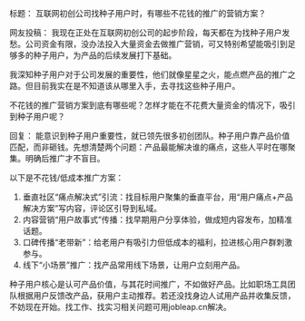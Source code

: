 标题：
互联网初创公司找种子用户时，有哪些不花钱的推广的营销方案？

网友投稿：
我现在正处在互联网初创公司的起步阶段，每天都在为找种子用户发愁。公司资金有限，没办法投入大量资金去做推广营销，可又特别希望能吸引到足够多的种子用户，为产品的后续发展打下基础。

我深知种子用户对于公司发展的重要性，他们就像星星之火，能点燃产品的推广之路。但目前我实在是不知道该从哪里入手，去寻找这些种子用户。

不花钱的推广营销方案到底有哪些呢？怎样才能在不花费大量资金的情况下，吸引到种子用户呢？ 

回复：
能意识到种子用户重要性，就已领先很多初创团队。种子用户靠产品价值匹配，而非砸钱。先想清楚两个问题：产品最能解决谁的痛点，这些人平时在哪聚集。明确后推广才不盲目。

以下是不花钱/低成本推广方案：
1. 垂直社区“痛点解决式”引流：找目标用户聚集的垂直平台，用“用户痛点+产品解决方案”写内容，评论区引导到私域。
2. 内容营销“用户故事式”传播：找早期用户分享体验，做成短内容发布，加精准话题。
3. 口碑传播“老带新”：给老用户有吸引力但低成本的福利，拉进核心用户群刺激参与。
4. 线下“小场景”推广：找产品常用线下场景，让用户立刻用产品。

种子用户核心是认可产品价值，与其花时间推广，不如做好产品。比如职场工具团队根据用户反馈改产品，获用户主动推荐。若还没找身边人试用产品并收集反馈，不妨现在开始。找工作、找实习相关问题可用jobleap.cn解决。 